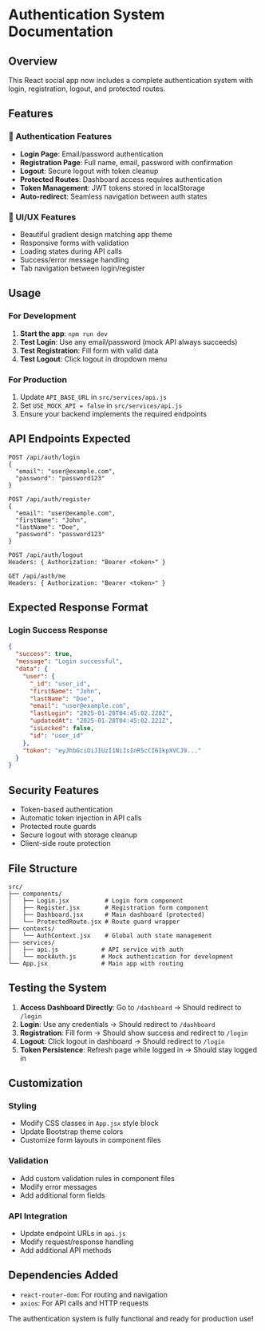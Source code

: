 # Authentication System Documentation

## Overview
This React social app now includes a complete authentication system with login, registration, logout, and protected routes.

## Features

### 🔐 Authentication Features
- **Login Page**: Email/password authentication
- **Registration Page**: Full name, email, password with confirmation
- **Logout**: Secure logout with token cleanup
- **Protected Routes**: Dashboard access requires authentication
- **Token Management**: JWT tokens stored in localStorage
- **Auto-redirect**: Seamless navigation between auth states

### 🎨 UI/UX Features
- Beautiful gradient design matching app theme
- Responsive forms with validation
- Loading states during API calls
- Success/error message handling
- Tab navigation between login/register

## Usage

### For Development
1. **Start the app**: `npm run dev`
2. **Test Login**: Use any email/password (mock API always succeeds)
3. **Test Registration**: Fill form with valid data
4. **Test Logout**: Click logout in dropdown menu

### For Production
1. Update `API_BASE_URL` in `src/services/api.js`
2. Set `USE_MOCK_API = false` in `src/services/api.js`
3. Ensure your backend implements the required endpoints

## API Endpoints Expected

```
POST /api/auth/login
{
  "email": "user@example.com",
  "password": "password123"
}

POST /api/auth/register
{
  "email": "user@example.com",
  "firstName": "John",
  "lastName": "Doe", 
  "password": "password123"
}

POST /api/auth/logout
Headers: { Authorization: "Bearer <token>" }

GET /api/auth/me
Headers: { Authorization: "Bearer <token>" }
```

## Expected Response Format

### Login Success Response
```json
{
  "success": true,
  "message": "Login successful",
  "data": {
    "user": {
      "_id": "user_id",
      "firstName": "John",
      "lastName": "Doe",
      "email": "user@example.com",
      "lastLogin": "2025-01-28T04:45:02.220Z",
      "updatedAt": "2025-01-28T04:45:02.221Z",
      "isLocked": false,
      "id": "user_id"
    },
    "token": "eyJhbGciOiJIUzI1NiIsInR5cCI6IkpXVCJ9..."
  }
}
```

## Security Features
- Token-based authentication
- Automatic token injection in API calls
- Protected route guards
- Secure logout with storage cleanup
- Client-side route protection

## File Structure
```
src/
├── components/
│   ├── Login.jsx          # Login form component
│   ├── Register.jsx       # Registration form component
│   ├── Dashboard.jsx      # Main dashboard (protected)
│   └── ProtectedRoute.jsx # Route guard wrapper
├── contexts/
│   └── AuthContext.jsx    # Global auth state management
├── services/
│   ├── api.js            # API service with auth
│   └── mockAuth.js       # Mock authentication for development
└── App.jsx               # Main app with routing
```

## Testing the System

1. **Access Dashboard Directly**: Go to `/dashboard` → Should redirect to `/login`
2. **Login**: Use any credentials → Should redirect to `/dashboard` 
3. **Registration**: Fill form → Should show success and redirect to `/login`
4. **Logout**: Click logout in dashboard → Should redirect to `/login`
5. **Token Persistence**: Refresh page while logged in → Should stay logged in

## Customization

### Styling
- Modify CSS classes in `App.jsx` style block
- Update Bootstrap theme colors
- Customize form layouts in component files

### Validation  
- Add custom validation rules in component files
- Modify error messages
- Add additional form fields

### API Integration
- Update endpoint URLs in `api.js`
- Modify request/response handling
- Add additional API methods

## Dependencies Added
- `react-router-dom`: For routing and navigation
- `axios`: For API calls and HTTP requests

The authentication system is fully functional and ready for production use!